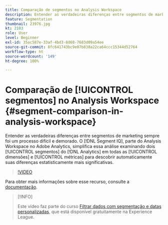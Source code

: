 ```yaml
---
title: Comparação de segmentos no Analysis Workspace
description: Entender as verdadeiras diferenças entre segmentos de marketing sempre foi um processo difícil e demorado. O Segment IQ, parte do Analysis Workspace no Adobe Analytics, simplifica essa análise examinando dois segmentos do Analytics em todas as dimensões e métricas para descobrir automaticamente suas diferenças estatisticamente mais significativas.
feature: Segmentation
thumbnail: 23976.jpg
kt: 2103
role: User
level: Beginner
exl-id: 35ac587e-33af-4bd3-8d68-7683d09a54ee
source-git-commit: 8fc641743bc9e07b838a22ca64ccc15344d52764
workflow-type: ht
source-wordcount: '149'
ht-degree: 100%

---
```


# Comparação de [!UICONTROL segmentos] no Analysis Workspace {#segment-comparison-in-analysis-workspace}

Entender as verdadeiras diferenças entre segmentos de marketing sempre foi um processo difícil e demorado. O [!DNL Segment IQ], parte do Analysis Workspace no Adobe Analytics, simplifica essa análise examinando dois [!UICONTROL segmentos] do [!DNL Analytics] em todas as [!UICONTROL dimensões] e [!UICONTROL métricas] para descobrir automaticamente suas diferenças estatisticamente mais significativas.

>[!VIDEO](https://video.tv.adobe.com/v/23976/?quality=12&learn=on)

Para obter mais informações sobre esse recurso, consulte a [documentação](https://experienceleague.adobe.com/docs/analytics/analyze/analysis-workspace/panels/segment-comparison/segment-comparison.html?lang=pt-BR).

>[!INFO]
>
> Este vídeo faz parte do curso [Filtrar dados com segmentação e datas personalizadas](https://experienceleague.adobe.com/?recommended=Analytics-U-1-2021.1.filterdata&amp;lang=pt-BR), que está disponível gratuitamente na Experience League.
